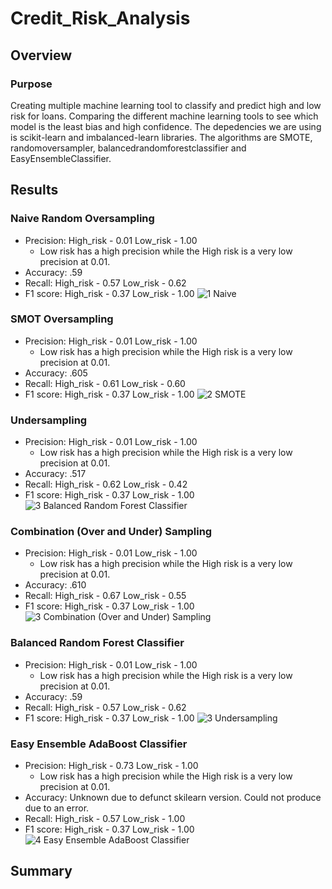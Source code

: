 # Credit_Risk_Analysis
## Overview
### Purpose
Creating multiple machine learning tool to classify and predict high and low risk for loans.  Comparing the different machine learning tools to see which model is the least bias and high confidence.  The depedencies we are using is scikit-learn and imbalanced-learn libraries.  The algorithms are SMOTE, randomoversampler, balancedrandomforestclassifier and EasyEnsembleClassifier.  

## Results
### Naive Random Oversampling
  - Precision: High_risk - 0.01 Low_risk - 1.00
    - Low risk has a high precision while the High risk is a very low precision at 0.01.
  - Accuracy: .59
  - Recall: High_risk - 0.57 Low_risk - 0.62
  - F1 score: High_risk - 0.37 Low_risk - 1.00
![1 Naive](https://user-images.githubusercontent.com/101272613/179426565-ec1a7691-ea1c-420e-89a0-1d697757e35c.PNG)

### SMOT Oversampling
  - Precision: High_risk - 0.01 Low_risk - 1.00
    - Low risk has a high precision while the High risk is a very low precision at 0.01.
  - Accuracy: .605
  - Recall: High_risk - 0.61 Low_risk - 0.60
  - F1 score: High_risk - 0.37 Low_risk - 1.00
![2 SMOTE](https://user-images.githubusercontent.com/101272613/179426575-3bb6f14a-18d4-4e82-a1f6-a24473dc1003.PNG)

### Undersampling
  - Precision: High_risk - 0.01 Low_risk - 1.00
    - Low risk has a high precision while the High risk is a very low precision at 0.01.
  - Accuracy: .517
  - Recall: High_risk - 0.62 Low_risk - 0.42
  - F1 score: High_risk - 0.37 Low_risk - 1.00
![3 Balanced Random Forest Classifier](https://user-images.githubusercontent.com/101272613/179426583-36a3a695-ef2c-4f49-8d41-5d9e8898a00e.PNG)

  
### Combination (Over and Under) Sampling
  - Precision: High_risk - 0.01 Low_risk - 1.00
    - Low risk has a high precision while the High risk is a very low precision at 0.01.
  - Accuracy: .610
  - Recall: High_risk - 0.67 Low_risk - 0.55 
  - F1 score: High_risk - 0.37 Low_risk - 1.00
![3 Combination (Over and Under) Sampling](https://user-images.githubusercontent.com/101272613/179426589-194e80a7-118a-411e-adbf-16c643a43d80.PNG)

### Balanced Random Forest Classifier
  - Precision: High_risk - 0.01 Low_risk - 1.00
    - Low risk has a high precision while the High risk is a very low precision at 0.01.
  - Accuracy: .59
  - Recall: High_risk - 0.57 Low_risk - 0.62
   - F1 score: High_risk - 0.37 Low_risk - 1.00
![3 Undersampling](https://user-images.githubusercontent.com/101272613/179426590-3b7a5c24-8f6e-4fc5-8a76-7be4e7740100.PNG)

### Easy Ensemble AdaBoost Classifier
  - Precision: High_risk - 0.73 Low_risk - 1.00
    - Low risk has a high precision while the High risk is a very low precision at 0.01.
  - Accuracy: Unknown due to defunct skilearn version.  Could not produce due to an error. 
  - Recall: High_risk - 0.57 Low_risk - 1.00 
  - F1 score: High_risk - 0.37 Low_risk - 1.00
![4 Easy Ensemble AdaBoost Classifier](https://user-images.githubusercontent.com/101272613/179426594-9dcd6ef5-3493-42be-b01b-7a5578d8ba54.PNG)

## Summary
